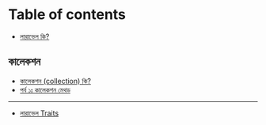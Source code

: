 # Table of contents

* [লারাভেল কি?](README.md)

## কালেকশন <a id="collection"></a>

* [কালেকশন \(collection\) কি?](collection/what-is-collextion.md)
* [পর্ব ১ঃ কালেকশন মেথড](collection/collection-method-1.md)

---

* [লারাভেল Traits](traits.md)

